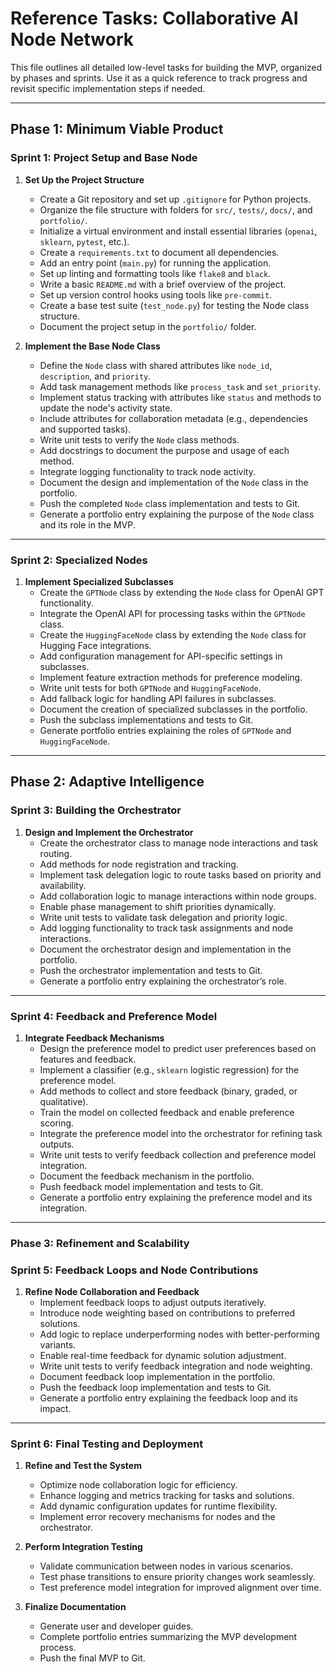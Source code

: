 # Reference Tasks: Collaborative AI Node Network

This file outlines all detailed low-level tasks for building the MVP, organized by phases and sprints. Use it as a quick reference to track progress and revisit specific implementation steps if needed.

---

## **Phase 1: Minimum Viable Product**

### **Sprint 1: Project Setup and Base Node**
1. **Set Up the Project Structure**
   - Create a Git repository and set up `.gitignore` for Python projects.
   - Organize the file structure with folders for `src/`, `tests/`, `docs/`, and `portfolio/`.
   - Initialize a virtual environment and install essential libraries (`openai`, `sklearn`, `pytest`, etc.).
   - Create a `requirements.txt` to document all dependencies.
   - Add an entry point (`main.py`) for running the application.
   - Set up linting and formatting tools like `flake8` and `black`.
   - Write a basic `README.md` with a brief overview of the project.
   - Set up version control hooks using tools like `pre-commit`.
   - Create a base test suite (`test_node.py`) for testing the Node class structure.
   - Document the project setup in the `portfolio/` folder.

2. **Implement the Base Node Class**
   - Define the `Node` class with shared attributes like `node_id`, `description`, and `priority`.
   - Add task management methods like `process_task` and `set_priority`.
   - Implement status tracking with attributes like `status` and methods to update the node's activity state.
   - Include attributes for collaboration metadata (e.g., dependencies and supported tasks).
   - Write unit tests to verify the `Node` class methods.
   - Add docstrings to document the purpose and usage of each method.
   - Integrate logging functionality to track node activity.
   - Document the design and implementation of the `Node` class in the portfolio.
   - Push the completed `Node` class implementation and tests to Git.
   - Generate a portfolio entry explaining the purpose of the `Node` class and its role in the MVP.

---

### **Sprint 2: Specialized Nodes**
1. **Implement Specialized Subclasses**
   - Create the `GPTNode` class by extending the `Node` class for OpenAI GPT functionality.
   - Integrate the OpenAI API for processing tasks within the `GPTNode` class.
   - Create the `HuggingFaceNode` class by extending the `Node` class for Hugging Face integrations.
   - Add configuration management for API-specific settings in subclasses.
   - Implement feature extraction methods for preference modeling.
   - Write unit tests for both `GPTNode` and `HuggingFaceNode`.
   - Add fallback logic for handling API failures in subclasses.
   - Document the creation of specialized subclasses in the portfolio.
   - Push the subclass implementations and tests to Git.
   - Generate portfolio entries explaining the roles of `GPTNode` and `HuggingFaceNode`.

---

## **Phase 2: Adaptive Intelligence**

### **Sprint 3: Building the Orchestrator**
1. **Design and Implement the Orchestrator**
   - Create the orchestrator class to manage node interactions and task routing.
   - Add methods for node registration and tracking.
   - Implement task delegation logic to route tasks based on priority and availability.
   - Add collaboration logic to manage interactions within node groups.
   - Enable phase management to shift priorities dynamically.
   - Write unit tests to validate task delegation and priority logic.
   - Add logging functionality to track task assignments and node interactions.
   - Document the orchestrator design and implementation in the portfolio.
   - Push the orchestrator implementation and tests to Git.
   - Generate a portfolio entry explaining the orchestrator’s role.

---

### **Sprint 4: Feedback and Preference Model**
1. **Integrate Feedback Mechanisms**
   - Design the preference model to predict user preferences based on features and feedback.
   - Implement a classifier (e.g., `sklearn` logistic regression) for the preference model.
   - Add methods to collect and store feedback (binary, graded, or qualitative).
   - Train the model on collected feedback and enable preference scoring.
   - Integrate the preference model into the orchestrator for refining task outputs.
   - Write unit tests to verify feedback collection and preference model integration.
   - Document the feedback mechanism in the portfolio.
   - Push feedback model implementation and tests to Git.
   - Generate a portfolio entry explaining the preference model and its integration.

---

### **Phase 3: Refinement and Scalability**

### **Sprint 5: Feedback Loops and Node Contributions**
1. **Refine Node Collaboration and Feedback**
   - Implement feedback loops to adjust outputs iteratively.
   - Introduce node weighting based on contributions to preferred solutions.
   - Add logic to replace underperforming nodes with better-performing variants.
   - Enable real-time feedback for dynamic solution adjustment.
   - Write unit tests to verify feedback integration and node weighting.
   - Document feedback loop implementation in the portfolio.
   - Push the feedback loop implementation and tests to Git.
   - Generate a portfolio entry explaining the feedback loop and its impact.

---

### **Sprint 6: Final Testing and Deployment**
1. **Refine and Test the System**
   - Optimize node collaboration logic for efficiency.
   - Enhance logging and metrics tracking for tasks and solutions.
   - Add dynamic configuration updates for runtime flexibility.
   - Implement error recovery mechanisms for nodes and the orchestrator.

2. **Perform Integration Testing**
   - Validate communication between nodes in various scenarios.
   - Test phase transitions to ensure priority changes work seamlessly.
   - Test preference model integration for improved alignment over time.

3. **Finalize Documentation**
   - Generate user and developer guides.
   - Complete portfolio entries summarizing the MVP development process.
   - Push the final MVP to Git.
